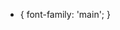 * { font-family: 'main'; } <!--- For CSS -->

<style>
  
    @font-face {
      
    font-family: 'main';
      
    src: url('./Design/Product_Sans_Regular.ttf') format('embedded-opentype'), /* Internet Explorer */
         url('./Design/Product_Sans_Regular.ttf') format('woff2'),             /* Super Modern Browsers */
         url('./Design/Product_Sans_Regular.ttf') format('woff'),              /* Pretty Modern Browsers */
         url('./Design/Product_Sans_Regular.ttf') format('truetype'),          /* Safari, Android, iOS */
         url('./Design/Product_Sans_Regular.ttf') format('svg');               /* Legacy iOS */
      
    }

</style> <!--- For HTML -->
